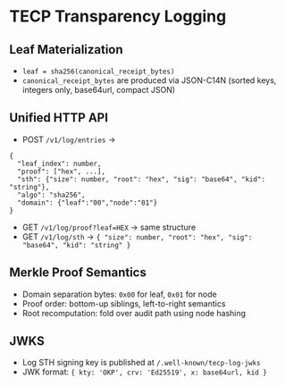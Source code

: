 # TECP Transparency Logging

## Leaf Materialization

- `leaf = sha256(canonical_receipt_bytes)`
- `canonical_receipt_bytes` are produced via JSON-C14N (sorted keys, integers only, base64url, compact JSON)

## Unified HTTP API

- POST `/v1/log/entries` ->
```
{
  "leaf_index": number,
  "proof": ["hex", ...],
  "sth": {"size": number, "root": "hex", "sig": "base64", "kid": "string"},
  "algo": "sha256",
  "domain": {"leaf":"00","node":"01"}
}
```

- GET `/v1/log/proof?leaf=HEX` -> same structure
- GET `/v1/log/sth` -> `{ "size": number, "root": "hex", "sig": "base64", "kid": "string" }`

## Merkle Proof Semantics

- Domain separation bytes: `0x00` for leaf, `0x01` for node
- Proof order: bottom-up siblings, left-to-right semantics
- Root recomputation: fold over audit path using node hashing

## JWKS

- Log STH signing key is published at `/.well-known/tecp-log-jwks`
- JWK format: `{ kty: 'OKP', crv: 'Ed25519', x: base64url, kid }`

